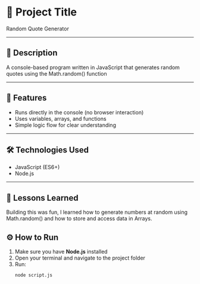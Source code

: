 # 🧩 Project Title

Random Quote Generator

---

## 📘 Description

A console-based program written in JavaScript that generates random quotes using the Math.random() function

---

## 🚀 Features

- Runs directly in the console (no browser interaction)
- Uses variables, arrays, and functions
- Simple logic flow for clear understanding

---

## 🛠️ Technologies Used

- JavaScript (ES6+)
- Node.js

---

## 🧠 Lessons Learned

Building this was fun, I learned how to generate numbers at random using Math.random() and how to store and access data in Arrays.

## ⚙️ How to Run

1. Make sure you have **Node.js** installed
2. Open your terminal and navigate to the project folder
3. Run:
   ```bash
   node script.js
   ```
